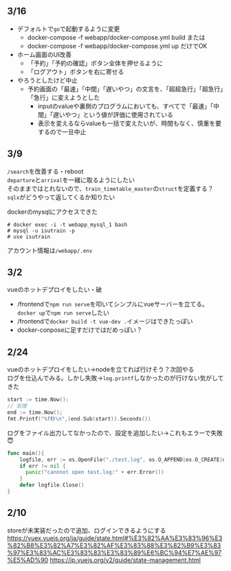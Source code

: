 ## 3/16
- デフォルトで`go`で起動するように変更
  - docker-compose -f webapp/docker-compose.yml build または
  - docker-compose -f webapp/docker-compose.yml up だけでOK
- ホーム画面のUI改善
  - 「予約」「予約の確認」ボタン全体を押せるように
  - 「ログアウト」ボタンを右に寄せる
- やろうとしたけど中止
  - 予約画面の「最速」「中間」「遅いやつ」の文言を、「超超急行」「超急行」「急行」に変えようとした
    - inputのvalueや裏側のプログラムにおいても、すべてで「最速」「中間」「遅いやつ」という値が評価に使用されている
    - 表示を変えるならvalueも一括で変えたいが、時間もなく、慎重を要するので一旦中止

## 3/9
`/search`を改善する・reboot  
`departure`と`arrival`を一緒に取るようにしたい  
そのままではとれないので、`train_timetable_master`の`struct`を定義する？  
`sqlx`がどうやって返してくるか知りたい  

dockerのmysqlにアクセスできた  
```  
# docker exec -i -t webapp_mysql_1 bash
# mysql -u isutrain -p
# use isutrain  
```
アカウント情報は`/webapp/.env`

## 3/2
vueのホットデプロイをしたい・破
 - /frontendで`npm run serve`を叩いてシンプルにvueサーバーを立てる。`docker up`で`npm run serve`したい
 - /frontendで`docker build -t vue-dev .`イメージはできたっぽい
 - docker-conposeに足すだけではだめっぽい？

## 2/24
vueのホットデプロイをしたい→nodeを立てれば行けそう？次回やる  
ログを仕込んでみる。しかし失敗→`log.printf`しなかったのが行けない気がしてきた
```go
start := time.Now();
// 処理
end := time.Now();
fmt.Printf("%f秒\n",(end.Sub(start)).Seconds())
```
ログをファイル出力してなかったので、設定を追加したい→これもエラーで失敗😇
```go
func main(){
    logfile, err := os.OpenFile("./test.log", os.O_APPEND|os.O_CREATE|os.O_WRONLY, 0666)
    if err != nil {
      panic("cannnot open test.log:" + err.Error())
    }
    defer logfile.Close()
}
```

## 2/10
storeが未実装だったので追加、ログインできるようにする  
https://vuex.vuejs.org/ja/guide/state.html#%E3%82%AA%E3%83%96%E3%82%B8%E3%82%A7%E3%82%AF%E3%83%88%E3%82%B9%E3%83%97%E3%83%AC%E3%83%83%E3%83%89%E6%BC%94%E7%AE%97%E5%AD%90
https://jp.vuejs.org/v2/guide/state-management.html

